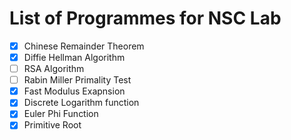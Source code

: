# List of Programmes for NSC Lab

- [x] Chinese Remainder Theorem
- [x] Diffie Hellman Algorithm
- [ ] RSA Algorithm
- [ ] Rabin Miller Primality Test
- [x] Fast Modulus Exapnsion
- [x] Discrete Logarithm function
- [x] Euler Phi Function
- [x] Primitive Root
